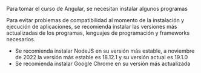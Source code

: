 Para tomar el curso de Angular, se necesitan instalar algunos programas

Para evitar problemas de compatibilidad al momento de la instalación y ejecución de aplicaciones, se recomienda instalar las versiones más actualizadas de los programas, lenguajes de programación y frameworks necesarios.

- Se recomienda instalar NodeJS en su versión más estable, a noviembre de 2022 la versión más estable es 18.12.1 y su versión actual es 19.1.0
- Se recomienda instalar Google Chrome en su versión más actualizada
